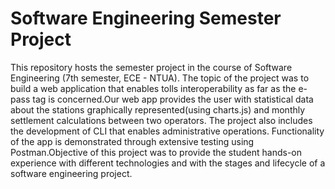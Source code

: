 # Software Engineering Semester Project

This repository hosts the semester project in the course of Software Engineering (7th semester, ECE - NTUA). The topic of the project was to build a web application that enables tolls interoperability as far as the e-pass tag is concerned.Our web app provides the user with statistical data about the stations graphically represented(using charts.js) and monthly settlement calculations between two operators. The project also includes the development of CLI that enables administrative operations. Functionality of the app is demonstrated through extensive testing using Postman.Objective of this project was to provide the student hands-on experience with  different technologies and with the stages and lifecycle of a software engineering project. 
